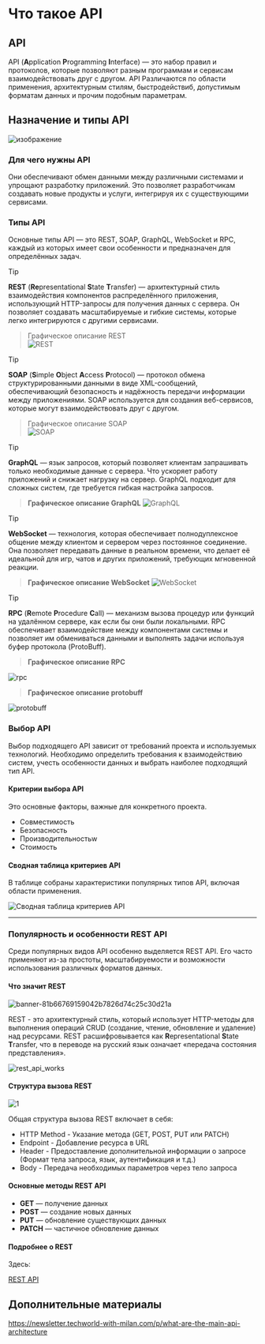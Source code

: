 # Что такое API

## API

API (**A**pplication **P**rogramming **I**nterface) — это набор правил и протоколов, которые позволяют разным программам и сервисам взаимодействовать друг с другом.
API Различаются по области применения, архитектурным стилям, быстродействиб, допустимым форматам данных и прочим подобным параметрам.

## Назначение и типы API

![изображение](https://github.com/user-attachments/assets/30a5e487-1af4-45de-8505-160cb332055d)


### Для чего нужны API

Они обеспечивают обмен данными между различными системами и упрощают разработку приложений. 
Это позволяет разработчикам создавать новые продукты и услуги, интегрируя их с существующими сервисами.

### Типы API

Основные типы API — это REST, SOAP, GraphQL, WebSocket и RPC, каждый из которых имеет свои особенности и предназначен для определённых задач.

> [!TIP]
> **REST** (**Re**presentational **S**tate **T**ransfer) — архитектурный стиль взаимодействия компонентов распределённого приложения, использующий HTTP-запросы для получения данных с сервера. 
    Он позволяет создавать масштабируемые и гибкие системы, которые легко интегрируются с другими сервисами.
    
>Графическое описание REST    
![REST](https://github.com/archdocspec/featuredocumentation/blob/main/general_documentation/assets/RESTdescr.jpg "REST API")

> [!TIP]
> **SOAP** (**S**imple **O**bject **A**ccess **P**rotocol) — протокол обмена структурированными данными в виде XML-сообщений, обеспечивающий безопасность и надёжность передачи информации между приложениями. 
    SOAP используется для создания веб-сервисов, которые могут взаимодействовать друг с другом.

>Графическое описание SOAP    
![SOAP](https://github.com/archdocspec/featuredocumentation/blob/main/general_documentation/assets/soap.png "SOAP")


> [!TIP]
> **GraphQL** — язык запросов, который позволяет клиентам запрашивать только необходимые данные с сервера. 
    Что ускоряет работу приложений и снижает нагрузку на сервер. 
GraphQL подходит для сложных систем, где требуется гибкая настройка запросов.

>**Графическое описание GraphQL**
>![GraphQL](https://github.com/archdocspec/featuredocumentation/blob/main/general_documentation/assets/graphql.png "GraphQL")

> [!TIP]
> **WebSocket** — технология, которая обеспечивает полнодуплексное общение между клиентом и сервером через постоянное соединение. 
Она позволяет передавать данные в реальном времени, что делает её идеальной для игр, чатов и других приложений, требующих мгновенной реакции.

> **Графическое описание WebSocket**
![WebSocket](https://github.com/archdocspec/featuredocumentation/blob/main/general_documentation/assets/http_websocket.png "GraphQL")

> [!TIP]
> **RPC** (**R**emote **P**rocedure **C**all) — механизм вызова процедур или функций на удалённом сервере, как если бы они были локальными. 
RPC обеспечивает взаимодействие между компонентами системы и позволяет им обмениваться данными и выполнять задачи используя буфер протокола (ProtoBuff).

> **Графическое описание RPC**
> 
![rpc](https://github.com/archdocspec/featuredocumentation/blob/main/general_documentation/assets/RPC.jpg "RPC")

>**Графическое описание protobuff**

![protobuff](https://github.com/archdocspec/featuredocumentation/blob/main/general_documentation/assets/protobuff.jpg "protobuff")

### Выбор API

Выбор подходящего API зависит от требований проекта и используемых технологий. 
Необходимо определить требования к взаимодействию систем, учесть особенности данных и выбрать наиболее подходящий тип API.

#### Критерии выбора API

Это основные факторы, важные для конкретного проекта.

* Совместимость
* Безопасность
* Производительностьw
* Стоимость
  
#### Сводная таблица критериев API

В таблице собраны характеристики популярных типов API, включая области применения.

![Сводная таблица критериев API](https://github.com/archdocspec/featuredocumentation/blob/main/general_documentation/assets/main_api_types.jpg "Сводная таблица критериев API")

----

### Популярность и особенности REST API

Среди популярных видов API особенно выделяется REST API. 
Его часто применяют из-за простоты, масштабируемости и возможности использования различных форматов данных.

#### Что значит REST

![banner-81b66769159042b7826d74c25c30d21a](https://github.com/user-attachments/assets/316a14de-a89c-4fd6-8b4f-6052148ceab0)


REST - это архитектурный стиль, который использует HTTP-методы для выполнения операций CRUD (создание, чтение, обновление и удаление) над ресурсами.
REST расшифровывается как **R**epresentational **S**tate **T**ransfer, что в переводе на русский язык означает «передача состояния представления».

![rest_api_works](https://github.com/user-attachments/assets/0036331f-c8fe-4eb3-b8d3-5b0757825896)


#### Структура вызова REST

![1](https://github.com/user-attachments/assets/ad19e5d9-518f-48d8-bf84-1e6bf3898670)


Общая структура вызова REST включает в себя:

* HTTP Method - Указание метода (GET, POST, PUT или PATCH)
* Endpoint - Добавление ресурса в URL
* Header - Предоставление дополнительной информации о запросе (Формат тела запроса, язык, аутентификация и т.д.)
* Body - Передача необходимых параметров через тело запроса



#### Основные методы REST API

* **GET** — получение данных    
* **POST** — создание новых данных    
* **PUT** — обновление существующих данных
* **PATCH** — частичное обновление данных

#### Подробнее о REST

Здесь:

[REST API](https://github.com/archdocspec/featuredocumentation/blob/main/general_documentation/WhatisRESTAPI.md "Что такое REST API")

## Дополнительные материалы

https://newsletter.techworld-with-milan.com/p/what-are-the-main-api-architecture
